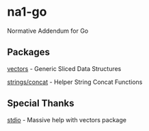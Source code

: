 # na1-go
Normative Addendum for Go

## Packages
[vectors](https://github.com/Starz0r/go-extlib/tree/master/vectors) - Generic Sliced Data Structures

[strings/concat](https://github.com/Starz0r/go-extlib/tree/master/strings/concat) - Helper String Concat Functions

## Special Thanks
[stdio](https://github.com/stdiopt?tab=repositories) - Massive help with vectors package
